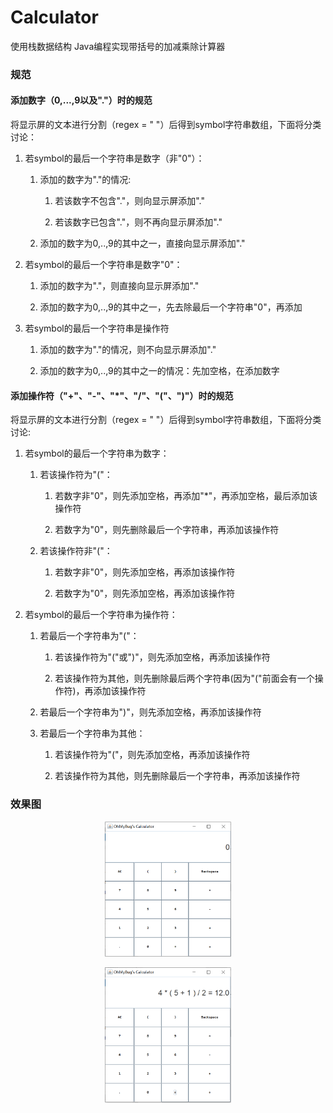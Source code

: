 # Calculator
使用栈数据结构 Java编程实现带括号的加减乘除计算器
### 规范

#### 添加数字（0,...,9以及"."）时的规范<p>
将显示屏的文本进行分割（regex = " "）后得到symbol字符串数组，下面将分类讨论：<p>
1. 若symbol的最后一个字符串是数字（非"0"）：<p>
   1. 添加的数字为"."的情况:<p>
      1. 若该数字不包含"."，则向显示屏添加"."<p>
      2. 若该数字已包含"."，则不再向显示屏添加"."<p>
   2. 添加的数字为0,..,9的其中之一，直接向显示屏添加"."<p>
2. 若symbol的最后一个字符串是数字"0"：<p>
   1. 添加的数字为"."，则直接向显示屏添加"."<p>
   2. 添加的数字为0,..,9的其中之一，先去除最后一个字符串"0"，再添加<p>
3. 若symbol的最后一个字符串是操作符<p>
   1. 添加的数字为"."的情况，则不向显示屏添加"."<p>
   2. 添加的数字为0,..,9的其中之一的情况：先加空格，在添加数字<p>
 
#### 添加操作符（"+"、"-"、"*"、"/"、"("、")"）时的规范<p>
将显示屏的文本进行分割（regex = " "）后得到symbol字符串数组，下面将分类讨论:<p>
1. 若symbol的最后一个字符串为数字：<p>
   1. 若该操作符为"("：<p>
      1. 若数字非"0"，则先添加空格，再添加"*"，再添加空格，最后添加该操作符<p>
      2. 若数字为"0"，则先删除最后一个字符串，再添加该操作符<p>
   2. 若该操作符非"("：<p>
      1. 若数字非"0"，则先添加空格，再添加该操作符<p>
      2. 若数字为"0"，则先添加空格，再添加该操作符<p>
2. 若symbol的最后一个字符串为操作符：<p>
   1. 若最后一个字符串为"("：<p>
      1. 若该操作符为"("或")"，则先添加空格，再添加该操作符<p>
      2. 若该操作符为其他，则先删除最后两个字符串(因为"("前面会有一个操作符)，再添加该操作符<p>
   1. 若最后一个字符串为")"，则先添加空格，再添加该操作符<p>
   2. 若最后一个字符串为其他：<p>
      1. 若该操作符为"("，则先添加空格，再添加该操作符<p>
      2. 若该操作符为其他，则先删除最后一个字符串，再添加该操作符<p>
  
### 效果图
<div align = center>
  <img src = "Oh_MyBug_Calculator\Calculator_1.jpg" width = 40%> <p>
</div>
<div align = center>
  <img src = "Oh_MyBug_Calculator\Calculator_2.jpg" width = 40%> <p>
</div>
